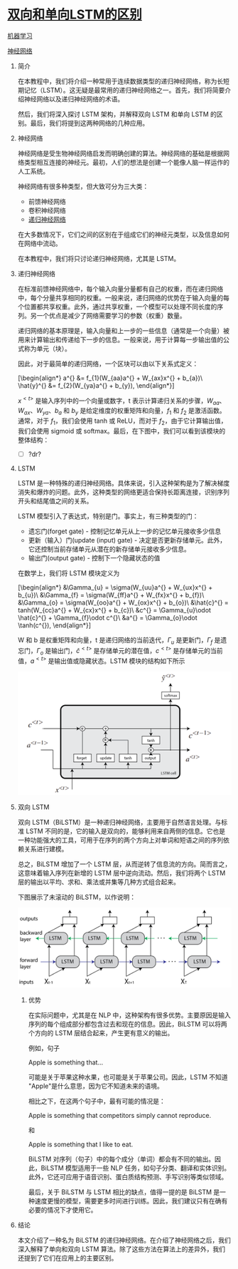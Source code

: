 # [双向和单向LSTM的区别](https://www.baeldung.com/cs/bidirectional-vs-unidirectional-lstm)

[机器学习](https://www.baeldung.com/cs/category/ai/ml)

[神经网络](https://www.baeldung.com/cs/tag/neural-networks)

1. 简介

    在本教程中，我们将介绍一种常用于连续数据类型的递归神经网络，称为长短期记忆（LSTM）。这无疑是最常用的递归神经网络之一。首先，我们将简要介绍神经网络以及递归神经网络的术语。

    然后，我们将深入探讨 LSTM 架构，并解释双向 LSTM 和单向 LSTM 的区别。最后，我们将提到这两种网络的几种应用。

2. 神经网络

    神经网络是受生物神经网络启发而明确创建的算法。神经网络的基础是根据网络类型相互连接的神经元。最初，人们的想法是创建一个能像人脑一样运作的人工系统。

    神经网络有很多种类型，但大致可分为三大类：

    - 前馈神经网络
    - 卷积神经网络
    - [递归神经网络](https://www.baeldung.com/cs/nlp-encoder-decoder-models#2-basic-rnn-units)

    在大多数情况下，它们之间的区别在于组成它们的神经元类型，以及信息如何在网络中流动。

    在本教程中，我们将只讨论递归神经网络，尤其是 LSTM。

3. 递归神经网络

    在标准前馈神经网络中，每个输入向量分量都有自己的权重，而在递归网络中，每个分量共享相同的权重。一般来说，递归网络的优势在于输入向量的每个位置都共享权重。此外，通过共享权重，一个模型可以处理不同长度的序列。另一个优点是减少了网络需要学习的参数（权重）数量。

    递归网络的基本原理是，输入向量和上一步的一些信息（通常是一个向量）被用来计算输出和传递给下一步的信息。一般来说，用于计算每一步输出值的公式称为单元（块）。

    因此，对于最简单的递归网络，一个区块可以由以下关系式定义：

    \[\begin{align*} a^{<t>} &= f_{1}(W_{aa}a^{<t-1>} + W_{ax}x^{<t>} + b_{a})\\ \hat{y}^{<t>} &= f_{2}(W_{ya}a^{<t>} + b_{y}), \end{align*}\]

    $x^{<t>}$ 是输入序列中的一个向量或数字，t 表示计算递归关系的步骤，$W_{aa}$、$W_{ax}$、$W_{ya}$、$b_{a}$ 和 $b_{y}$ 是给定维度的权重矩阵和向量，$f_{1}$ 和 $f_{2}$ 是激活函数。通常，对于 $f_{1}$，我们会使用 tanh 或 ReLU，而对于 $f_{2}$，由于它计算输出值，我们会使用 sigmoid 或 softmax。最后，在下图中，我们可以看到该模块的整体结构：

    - [ ] ?dr?

4. LSTM

    LSTM 是一种特殊的递归神经网络。具体来说，引入这种架构是为了解决梯度消失和爆炸的问题。此外，这种类型的网络更适合保持长距离连接，识别序列开头和结尾值之间的关系。

    LSTM 模型引入了表达式，特别是门。事实上，有三种类型的门：

    - 遗忘门(forget gate) - 控制记忆单元从上一步的记忆单元接收多少信息
    - 更新（输入）门(update (input) gate) - 决定是否更新存储单元。此外，它还控制当前存储单元从潜在的新存储单元接收多少信息。
    - 输出门(output gate) - 控制下一个隐藏状态的值

    在数学上，我们将 LSTM 模块定义为

    \[\begin{align*} &\Gamma_{u} = \sigma(W_{uu}a^{<t-1>} + W_{ux}x^{<t>} + b_{u})\\ &\Gamma_{f} = \sigma(W_{ff}a^{<t-1>} + W_{fx}x^{<t>} + b_{f})\\ &\Gamma_{o} = \sigma(W_{oo}a^{<t-1>} + W_{ox}x^{<t>} + b_{o})\\ &\hat{c}^{<t>} = tanh(W_{cc}a^{<t-1>} + W_{cx}x^{<t>} + b_{c})\\ &c^{<t>} = \Gamma_{u}\odot \hat{c}^{<t>} + \Gamma_{f}\odot c^{<t-1>}\\ &a^{<t>} = \Gamma_{o}\odot \tanh(c^{<t>}), \end{align*}\]

    W 和 b 是权重矩阵和向量，t 是递归网络的当前迭代，$\Gamma_{u}$ 是更新门，$\Gamma_{f}$ 是遗忘门，$\Gamma_{o}$ 是输出门，$\hat{c}^{<t>}$ 是存储单元的潜在值，$c^{<t>}$ 是存储单元的当前值，$a^{<t>}$ 是输出值或隐藏状态。LSTM 模块的结构如下所示

    ![LSTM 单元](pic/lstm_cell-1.webp)
5. 双向 LSTM

    双向 LSTM（BiLSTM）是一种递归神经网络，主要用于自然语言处理。与标准 LSTM 不同的是，它的输入是双向的，能够利用来自两侧的信息。它也是一种功能强大的工具，可用于在序列的两个方向上对单词和短语之间的序列依赖关系进行建模。

    总之，BiLSTM 增加了一个 LSTM 层，从而逆转了信息流的方向。简而言之，这意味着输入序列在新增的 LSTM 层中逆向流动。然后，我们将两个 LSTM 层的输出以平均、求和、乘法或并集等几种方式组合起来。

    下图展示了未滚动的 BiLSTM，以作说明：

    ![BILSTM](pic/bilstm-1.webp)

    1. 优势

        在实际问题中，尤其是在 NLP 中，这种架构有很多优势。主要原因是输入序列的每个组成部分都包含过去和现在的信息。因此，BiLSTM 可以将两个方向的 LSTM 层结合起来，产生更有意义的输出。

        例如，句子

        Apple is something that...

        可能是关于苹果这种水果，也可能是关于苹果公司。因此，LSTM 不知道 "Apple"是什么意思，因为它不知道未来的语境。

        相比之下，在这两个句子中，最有可能的情况是：

        Apple is something that competitors simply cannot reproduce.

        和

        Apple is something that I like to eat.

        BiLSTM 对序列（句子）中的每个成分（单词）都会有不同的输出。因此，BiLSTM 模型适用于一些 NLP 任务，如句子分类、翻译和实体识别。此外，它还可应用于语音识别、蛋白质结构预测、手写识别等类似领域。

        最后，关于 BiLSTM 与 LSTM 相比的缺点，值得一提的是 BiLSTM 是一种速度更慢的模型，需要更多时间进行训练。因此，我们建议只有在确有必要的情况下才使用它。

6. 结论

    本文介绍了一种名为 BiLSTM 的递归神经网络。在介绍了神经网络之后，我们深入解释了单向和双向 LSTM 算法。除了这些方法在算法上的差异外，我们还提到了它们在应用上的主要区别。
